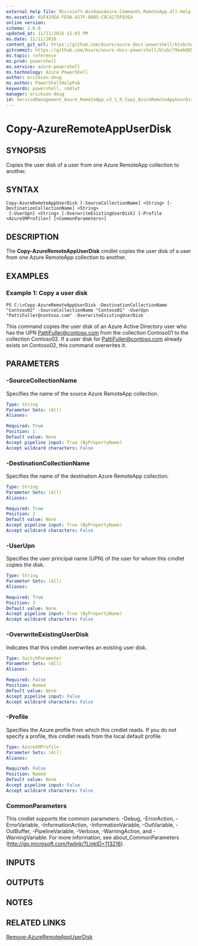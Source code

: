 ```yaml
---
external help file: Microsoft.WindowsAzure.Commands.RemoteApp.dll-Help.xml
ms.assetid: 02F429EA-FE9A-427F-86B5-C9C4275FD3EA
online version: 
schema: 2.0.0
updated_at: 11/11/2016 11:03 PM
ms.date: 11/11/2016
content_git_url: https://github.com/Azure/azure-docs-powershell/blob/master/azureps-cmdlets-docs/ServiceManagement/Azure.RemoteApp/v3.1.0/Copy-AzureRemoteAppUserDisk.md
gitcommit: https://github.com/Azure/azure-docs-powershell/blob/79eeb985ea480979357fb4695832a0c3d29a48bf/azureps-cmdlets-docs/ServiceManagement/Azure.RemoteApp/v3.1.0/Copy-AzureRemoteAppUserDisk.md
ms.topic: reference
ms.prod: powershell
ms.service: azure-powershell
ms.technology: Azure PowerShell
author: erickson-doug
ms.author: PowerShellHelpPub
keywords: powershell, cmdlet
manager: erickson-doug
id: ServiceManagement_Azure_RemoteApp_v3_1_0_Copy_AzureRemoteAppUserDisk_md
---
```


# Copy-AzureRemoteAppUserDisk

## SYNOPSIS
Copies the user disk of a user from one Azure RemoteApp collection to another.

## SYNTAX

```
Copy-AzureRemoteAppUserDisk [-SourceCollectionName] <String> [-DestinationCollectionName] <String>
 [-UserUpn] <String> [-OverwriteExistingUserDisk] [-Profile <AzureSMProfile>] [<CommonParameters>]
```

## DESCRIPTION
The **Copy-AzureRemoteAppUserDisk** cmdlet copies the user disk of a user from one Azure RemoteApp collection to another.

## EXAMPLES

### Example 1: Copy a user disk
```
PS C:\>Copy-AzureRemoteAppUserDisk -DestinationCollectionName "Contoso02" -SourceCollectionName "Contoso01" -UserUpn "PattiFuller@contoso.com" -OverwriteExistingUserDisk
```

This command copies the user disk of an Azure Active Directory user who has the UPN PattiFuller@contoso.com from the collection Contoso01 to the collection Contoso02.
If a user disk for PattiFuller@contoso.com already exists on Contoso02, this command overwrites it.

## PARAMETERS

### -SourceCollectionName
Specifies the name of the source Azure RemoteApp collection.

```yaml
Type: String
Parameter Sets: (All)
Aliases: 

Required: True
Position: 1
Default value: None
Accept pipeline input: True (ByPropertyName)
Accept wildcard characters: False
```

### -DestinationCollectionName
Specifies the name of the destination Azure RemoteApp collection.

```yaml
Type: String
Parameter Sets: (All)
Aliases: 

Required: True
Position: 2
Default value: None
Accept pipeline input: True (ByPropertyName)
Accept wildcard characters: False
```

### -UserUpn
Specifies the user principal name (UPN) of the user for whom this cmdlet copies the disk.

```yaml
Type: String
Parameter Sets: (All)
Aliases: 

Required: True
Position: 3
Default value: None
Accept pipeline input: True (ByPropertyName)
Accept wildcard characters: False
```

### -OverwriteExistingUserDisk
Indicates that this cmdlet overwrites an existing user disk.

```yaml
Type: SwitchParameter
Parameter Sets: (All)
Aliases: 

Required: False
Position: Named
Default value: None
Accept pipeline input: False
Accept wildcard characters: False
```

### -Profile
Specifies the Azure profile from which this cmdlet reads.
If you do not specify a profile, this cmdlet reads from the local default profile.

```yaml
Type: AzureSMProfile
Parameter Sets: (All)
Aliases: 

Required: False
Position: Named
Default value: None
Accept pipeline input: False
Accept wildcard characters: False
```

### CommonParameters
This cmdlet supports the common parameters: -Debug, -ErrorAction, -ErrorVariable, -InformationAction, -InformationVariable, -OutVariable, -OutBuffer, -PipelineVariable, -Verbose, -WarningAction, and -WarningVariable. For more information, see about_CommonParameters (http://go.microsoft.com/fwlink/?LinkID=113216).

## INPUTS

## OUTPUTS

## NOTES

## RELATED LINKS

[Remove-AzureRemoteAppUserDisk](xref:ServiceManagement/Azure.RemoteApp/v3.1.0/Remove-AzureRemoteAppUserDisk.md)


